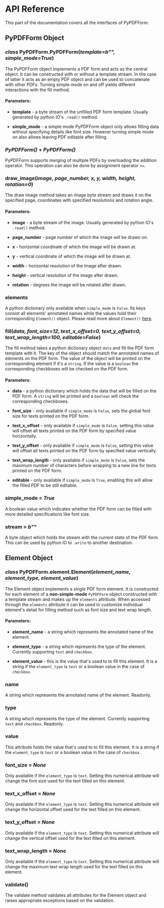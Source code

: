 # API Reference

This part of the documentation covers all the interfaces 
of PyPDFForm.

## PyPDFForm Object

### *class* PyPDFForm.**PyPDFForm**(*template=b"", simple_mode=True*)

The PyPDFForm object implements a PDF form and acts as 
the central object. It can be constructed with or without a 
template stream. In the case of latter it acts as an empty PDF 
object and can be used to concatenate with other PDFs. Turning simple 
mode on and off yields different interactions with the fill method.

#### Parameters:

* **template** - a byte stream of the unfilled PDF form template. Usually generated 
by python IO's `.read()` method.

* **simple_mode** - a simple mode PyPDFForm object only allows filling data without specifying 
details like font size. However turning simple mode on also allows leaving PDF editable 
after filling.

### *PyPDFForm()* **+** *PyPDFForm()*

PyPDFForm supports merging of multiple PDFs by overloading the addition operator. 
This operation can also be done by assignment operator `+=`.

### **draw_image**(*image, page_number, x, y, width, height, rotation=0*)

The draw image method takes an image byte stream and draws it 
on the specified page, coordinates with specified resolutions and rotation angle.

#### Parameters:

* **image** - a byte stream of the image. Usually generated by python IO's 
`.read()` method.

* **page_number** - page number of which the image will be drawn on.

* **x** - horizontal coordinate of which the image will be drawn at.

* **y** - vertical coordinate of which the image will be drawn at.

* **width** - horizontal resolution of the image after drawn.

* **height** - vertical resolution of the image after drawn.

* **rotation** - degrees the image will be rotated after drawn.

### **elements**

A python dictionary only available when `simple_mode` is `False`. Its keys consist 
all elements' annotated names while the values hold their corresponding `Element()` object. 
Please read more about `Element()` [here](https://github.com/chinapandaman/PyPDFForm/blob/master/docs/api_reference.md#element-object).

### **fill**(*data, font_size=12, text_x_offset=0, text_y_offset=0, text_wrap_length=100, editable=False*)

The fill method takes a python dictionary object `data` and fill the PDF form 
template with it. The key of the object should match the annotated names of elements on the PDF form. 
The value of the object will be printed on the corresponding element if it's a `string`. 
If the value is a `boolean` the corresponding checkboxes will be checked on the PDF form.

#### Parameters:

* **data** - a python dictionary which holds the data that will be filled on the PDF form. A `string` will 
be printed and a `boolean` will check the corresponding checkboxes.

* **font_size** - only available if `simple_mode` is `False`, sets the global font size for texts 
printed on the PDF form.

* **text_x_offset** - only available if `simple_mode` is `False`, setting this value will offset all texts 
printed on the PDF form by specified value horizontally.

* **text_y_offset** - only available if `simple_mode` is `False`, setting this value will offset all texts 
printed on the PDF form by specified value vertically.

* **text_wrap_length** - only available if `simple_mode` is `False`, sets the maximum number of characters before 
wrapping to a new line for texts printed on the PDF form.

* **editable** - only available if `simple_mode` is `True`, enabling this will allow the filled PDF to be still 
editable.

### **simple_mode** = *True*

A boolean value which indicates whether the PDF form can be filled with more detailed specifications 
like font size.

### **stream** = *b""*

A byte object which holds the stream with the current state of the PDF form. This can be used by 
python IO to `.write` to another destination.

## Element Object

### *class* PyPDFForm.element.**Element**(*element_name, element_type, element_value*)

The Element object implements a single PDF form element. It is constructed for each element 
of a **non-simple-mode** `PyPDFForm` object constructed with a template stream and makes up the `elements` attribute. 
When accessed through the `elements` attribute it can be used to customize individual element's detail for filling method 
such as font size and text wrap length.

#### Parameters:

* **element_name** - a string which represents the annotated name of the element.

* **element_type** - a string which represents the type of the element. Currently supporting 
`text` and `checkbox`.

* **element_value** - this is the value that's used to to fill this element. It is a string 
if the `element_type` is `text` or a boolean value in the case of `checkbox`.

### **name**

A string which represents the annotated name of the element. Readonly.

### **type**

A string which represents the type of the element. Currently supporting 
`text` and `checkbox`. Readonly.

### **value**

This attribute holds the value that's used to to fill this element. It is a string 
if the `element_type` is `text` or a boolean value in the case of `checkbox`.

### **font_size** = *None*

Only available if the `element_type` is `text`. Setting this numerical attribute will 
change the font size used for the text filled on this element.

### **text_x_offset** = *None*

Only available if the `element_type` is `text`. Setting this numerical attribute will 
change the horizontal offset used for the text filled on this element.

### **text_y_offset** = *None*

Only available if the `element_type` is `text`. Setting this numerical attribute will 
change the vertical offset used for the text filled on this element.

### **text_wrap_length** = *None*

Only available if the `element_type` is `text`. Setting this numerical attribute will 
change the maximum text wrap length used for the text filled on this element.

### **validate**()

The validate method validates all attributes for the Element object and raises 
appropriate exceptions based on the validation.

